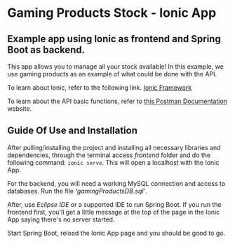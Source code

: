 # Gaming Products Stock - Ionic App
## Example app using Ionic as frontend and Spring Boot as backend.

This app allows you to manage all your stock available!
In this example, we use gaming products as an example of what could be done with the API.

To learn about Ionic, refer to the following link.
[Ionic Framework](https://ionicframework.com/)

To learn about the API basic functions, refer to [this Postman Documentation](https://documenter.getpostman.com/view/17831178/UUy7ZiNL) website.

## Guide Of Use and Installation

After pulling/installing the project and installing all necessary libraries and dependencies, through the terminal access *frontend* folder and do the following command: `ionic serve`. This will open a localhost with the Ionic App.

For the backend, you will need a working MySQL connection and access to databases. Run the file *'gamingProductsDB.sql'*.

After, use *Eclipse IDE* or a supported IDE to run Spring Boot.
If you run the frontend first, you'll get a little message at the top of the page in the Ionic App saying there's no server started.

Start Spring Boot, reload the Ionic App page and you should be good to go.
